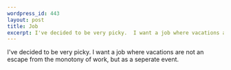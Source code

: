 ```yaml
--- 
wordpress_id: 443
layout: post
title: Job
excerpt: I've decided to be very picky.  I want a job where vacations are not an escape from the monotony of work, but as a seperate event.
---
```

I've decided to be very picky.  I want a job where vacations are not an escape from the monotony of work, but as a seperate event.
